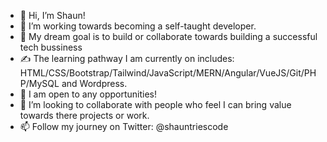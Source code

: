 - 👋 Hi, I’m Shaun!
- 👀 I’m working towards becoming a self-taught developer.
- :muscle: My dream goal is to build or collaborate towards building a successful tech bussiness
- :writing_hand: The learning pathway I am currently on includes: HTML/CSS/Bootstrap/Tailwind/JavaScript/MERN/Angular/VueJS/Git/PHP/MySQL and Wordpress.
- :ghost: I am open to any opportunities!
- 💞️ I’m looking to collaborate with people who feel I can bring value towards there projects or work.
- 📫 Follow my journey on Twitter: @shauntriescode
